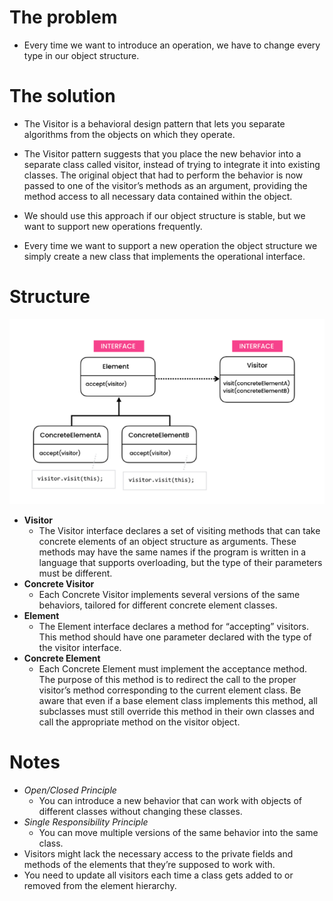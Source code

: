 # The problem

- Every time we want to introduce an operation, we have to change every type in our object structure.

# The solution

- The Visitor is a behavioral design pattern that lets you separate algorithms from the objects on which they operate.

- The Visitor pattern suggests that you place the new behavior into a separate class called visitor, instead of trying to integrate it into existing classes. The original object that had to perform the behavior is now passed to one of the visitor’s methods as an argument, providing the method access to all necessary data contained within the object.

- We should use this approach if our object structure is stable, but we want to support new operations frequently.

- Every time we want to support a new operation the object structure we simply create a new class that implements the operational interface.

# Structure

![](diagram.png)

- **Visitor**
    - The Visitor interface declares a set of visiting methods that can take concrete elements of an object structure as arguments. These methods may have the same names if the program is written in a language that supports overloading, but the type of their parameters must be different.
- **Concrete Visitor**
    - Each Concrete Visitor implements several versions of the same behaviors, tailored for different concrete element classes.
- **Element**
    - The Element interface declares a method for “accepting” visitors. This method should have one parameter declared with the type of the visitor interface.
- **Concrete Element**
    - Each Concrete Element must implement the acceptance method. The purpose of this method is to redirect the call to the proper visitor’s method corresponding to the current element class. Be aware that even if a base element class implements this method, all subclasses must still override this method in their own classes and call the appropriate method on the visitor object.

# Notes

- *Open/Closed Principle* 
    - You can introduce a new behavior that can work with objects of different classes without changing these classes.
-  *Single Responsibility Principle* 
    -  You can move multiple versions of the same behavior into the same class.
-  Visitors might lack the necessary access to the private fields and methods of the elements that they’re supposed to work with.
-  You need to update all visitors each time a class gets added to
or removed from the element hierarchy.